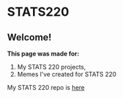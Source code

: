 # STATS220
## Welcome!
**This page was made for:**
1. My STATS 220 projects,
2. Memes I've created for STATS 220

My STATS 220 repo is [here](https://webturtl.github.io/stats220/)
